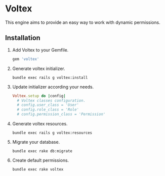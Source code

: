# Voltex
This engine aims to provide an easy way to work with dynamic permissions.


## Installation
1. Add Voltex to your Gemfile.

    ```ruby
    gem 'voltex'
    ```

2. Generate voltex initializer.

    ```
    bundle exec rails g voltex:install
    ```

3. Update initializer according your needs.

    ```ruby
    Voltex.setup do |config|
      # Voltex classes configuration.
      # config.user_class = 'User'
      # config.role_class = 'Role'
      # config.permission_class = 'Permission'
    ```

4. Generate voltex resources.

    ```
    bundle exec rails g voltex:resources
    ```

5. Migrate your database.

    ```
    bundle exec rake db:migrate
    ```

6. Create default permissions.

    ```
    bundle exec rake voltex
    ```
